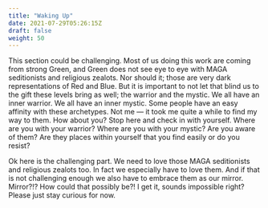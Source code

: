 ```yaml
---
title: "Waking Up"
date: 2021-07-29T05:26:15Z
draft: false
weight: 50
---
```

This section could be challenging. Most of us doing this work are coming from strong Green, and Green does not see eye to eye with MAGA seditionists and religious zealots. Nor should it; those are  very dark representations of Red and Blue. But it is important to not let that blind us to the gift these levels bring as well; the warrior and the mystic.  We all have an inner warrior. We all have an inner mystic. Some people have an easy affinity with these archetypes. Not me —  it took me quite a while to find my way to them.  How about you? Stop here and check in with yourself. Where are you with your warrior? Where are you with your mystic? Are you aware of them? Are they places within yourself that you find easily or do you resist?

Ok here is the challenging part. We need to love those MAGA seditionists and religious zealots too. In fact we especially have to love them. And if that is not challenging enough we also have to embrace them as our mirror. Mirror?!? How could that possibly be?! I get it, sounds impossible right? Please just stay curious for now.